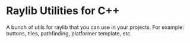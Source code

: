 # Raylib Utilities for C++
A bunch of utils for raylib that you can use in your projects. For example: buttons, tiles, pathfinding, platformer template, etc.

